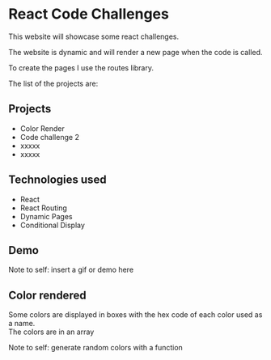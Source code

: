 # React Code Challenges

This website will showcase some react challenges.

The website is dynamic and will render a new page when the code is called.  

To create the pages I use the routes library.

The list of the projects are:

## Projects 

- Color Render
- Code challenge 2 
- xxxxx
- xxxxx



## Technologies used
- React
- React Routing
- Dynamic Pages
- Conditional Display

## Demo

Note to self:  insert a gif or demo here

## Color rendered
Some colors are displayed in boxes with the hex code of each color used as a name.  
The colors are in an array

Note to self:  generate random colors with a function
